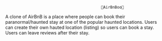                                               👻AirBnBoo👻

A clone of AirBnB is a place where people can book their paranormal/haunted stay at one of the popular haunted locations. 
Users can create their own hauted location (listing) so users can book a stay. 
Users can leave reviews after their stay.

